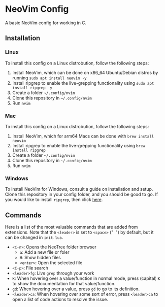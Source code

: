 # NeoVim Config

A basic NeoVim config for working in C.

## Installation

### Linux

To install this config on a Linux distrobution, follow the following steps:

1. Install NeoVim, which can be done on x86_64 Ubuntu/Debian distros by running `sudo apt install neovim -y`
2. Install ripgrep to enable the live-grepping functionality using `sudo apt install ripgrep -y`
3. Create a folder `~/.config/nvim`
4. Clone this repository in `~/.config/nvim`
5. Run `nvim`

### Mac

To install this config on a Linux distrobution, follow the following steps:

1. Install NeoVim, which for arm64 Macs can be done with `brew install neovim`
2. Install ripgrep to enable the live-grepping functionality using `brew install ripgrep`
3. Create a folder `~/.config/nvim`
4. Clone this repository in `~/.config/nvim`
5. Run `nvim`

### Windows

To install NeoVim for Windows, consult a guide on installation and setup. Clone this repository in your config folder, and you should be good to go. If you would like to install `ripgrep`, then click [here](https://github.com/BurntSushi/ripgrep?tab=readme-ov-file#installation).

## Commands

Here is a list of the most valuable commands that are added from extensions. Note that the `<leader>` is set to `<space>` ("` `") by default, but it can be changed in `init.lua`. 

- `<C-n>`: Opens the NeoTree folder browser
    - `a`: Add a new file or foler
    - `H`: Show hidden files
    - `<enter>`: Open the selected file
- `<C-p>`: File search
- `<leader>fg`: Live `grep` through your work
- `K`: When hovering over a value/function in normal mode, press (capital) `K` to show the documentation for that value/function.
- `gd`: When hovering over a value, press `gd` to go to its definition.
- `<leader>ca`: When hovering over some sort of error, press `<leader>ca` to open a list of code actions to resolve the issue.
